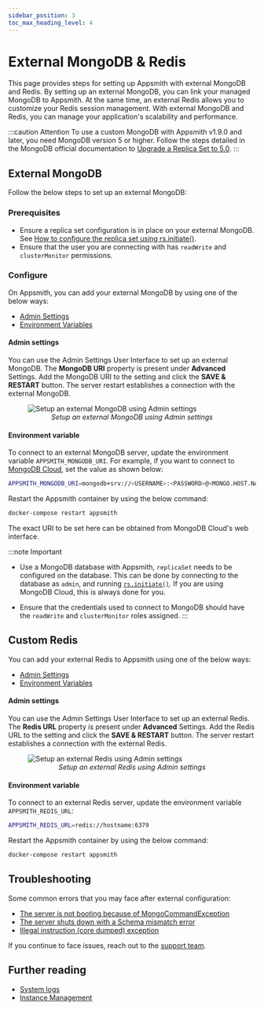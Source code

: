 ```yaml
---
sidebar_position: 3
toc_max_heading_level: 4
---
```

# External MongoDB & Redis

This page provides steps for setting up Appsmith with external MongoDB and Redis. By setting up an external MongoDB, you can link your managed MongoDB to Appsmith. At the same time, an external Redis allows you to customize your Redis session management. With external MongoDB and Redis, you can manage your application's scalability and performance.

:::caution Attention
To use a custom MongoDB with Appsmith v1.9.0 and later, you need MongoDB version 5 or higher. Follow the steps detailed in the MongoDB official documentation to [Upgrade a Replica Set to 5.0](https://www.mongodb.com/docs/manual/release-notes/5.0-upgrade-replica-set/).
:::

## External MongoDB
Follow the below steps to set up an external MongoDB:

### Prerequisites
* Ensure a replica set configuration is in place on your external MongoDB. See [How to configure the replica set using rs.initiate()](https://docs.mongodb.com/manual/reference/method/rs.initiate/).
* Ensure that the user you are connecting with has `readWrite` and `clusterMonitor` permissions.

### Configure
On Appsmith, you can add your external MongoDB by using one of the below ways:

* [Admin Settings](#admin-settings)
* [Environment Variables](#environment-variable)

#### Admin settings
You can use the Admin Settings User Interface to set up an external MongoDB. The **MongoDB URI** property is present under **Advanced** Settings. Add the MongoDB URI to the setting and click the **SAVE & RESTART** button. The server restart establishes a connection with the external MongoDB.

<figure>
  <img src="/img/setup-external-mongodb-using-admin-settings.png" style= {{width:"700px", height:"auto"}} alt="Setup an external MongoDB using Admin settings"/>
  <figcaption align = "center"><i>Setup an external MongoDB using Admin settings</i></figcaption>
</figure>

#### Environment variable
To connect to an external MongoDB server, update the environment variable `APPSMITH_MONGODB_URI`. For example, if you want to connect to [MongoDB Cloud](https://www.mongodb.com/cloud), set the value as shown below:

```bash
APPSMITH_MONGODB_URI=mongodb+srv://<USERNAME>:<PASSWORD>@<MONGO.HOST.NAME>/<DATABASENAME>
```
Restart the Appsmith container by using the below command:

```bash
docker-compose restart appsmith
```

The exact URI to be set here can be obtained from MongoDB Cloud's web interface.

:::note Important
* Use a MongoDB database with Appsmith, `replicaSet` needs to be configured on the database. This can be done by connecting to the database as `admin`, and running [`rs.initiate()`](https://docs.mongodb.com/manual/reference/method/rs.initiate/). If you are using MongoDB Cloud, this is always done for you.

* Ensure that the credentials used to connect to MongoDB should have the `readWrite` and `clusterMonitor` roles assigned.
:::

## Custom Redis
You can add your external Redis to Appsmith using one of the below ways:

* [Admin Settings](#admin-settings-1)
* [Environment Variables](#environment-variable-1)

#### Admin settings
You can use the Admin Settings User Interface to set up an external Redis. The **Redis URL** property is present under **Advanced** Settings. Add the Redis URL to the setting and click the **SAVE & RESTART** button. The server restart establishes a connection with the external Redis.

<figure>
  <img src="/img/setup-external-redis-using-admin-settings.png" style= {{width:"700px", height:"auto"}} alt="Setup an external Redis using Admin settings"/>
  <figcaption align = "center"><i>Setup an external Redis using Admin settings</i></figcaption>
</figure>

#### Environment variable
To connect to an external Redis server, update the environment variable `APPSMITH_REDIS_URL`:

```bash
APPSMITH_REDIS_URL=redis://hostname:6379
```

Restart the Appsmith container by using the below command:

```bash
docker-compose restart appsmith
```

## Troubleshooting
Some common errors that you may face after external configuration:
* [The server is not booting because of MongoCommandException](/help-and-support/troubleshooting-guide/deployment-errors?current-edition=BE#server-not-booting-because-of-mongocommandexception)
* [The server shuts down with a Schema mismatch error](/help-and-support/troubleshooting-guide/deployment-errors?current-edition=BE#server-shuts-down-with-schema-mismatch-error)
* [Illegal instruction (core dumped) exception](/help-and-support/troubleshooting-guide/deployment-errors?current-edition=BE#illegal-instruction-core-dumped) 

If you continue to face issues, reach out to the [support team](mailto:support@appsmith.com).

## Further reading
- [System logs](/learning-and-resources/how-to-guides/how-to-get-container-logs)
- [Instance Management](/getting-started/setup/instance-management) 